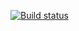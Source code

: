 [![Build status](https://ci.appveyor.com/api/projects/status/m8oaj8xwa2iosoaf?svg=true)](https://ci.appveyor.com/project/daniilschmelzer/bdd)
